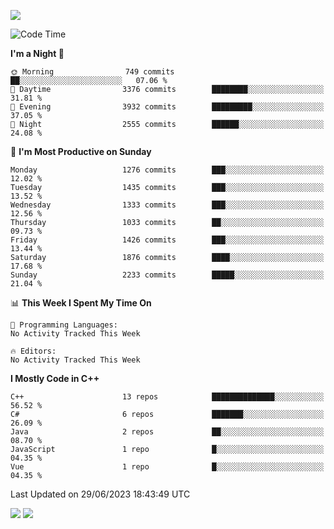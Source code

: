![](https://komarev.com/ghpvc/?username=lilpidgey&color=red)
<!--START_SECTION:waka-->
![Code Time](http://img.shields.io/badge/Code%20Time-1%2C491%20hrs%2018%20mins-blue)

**I'm a Night 🦉** 

```text
🌞 Morning                749 commits         ██░░░░░░░░░░░░░░░░░░░░░░░   07.06 % 
🌆 Daytime                3376 commits        ████████░░░░░░░░░░░░░░░░░   31.81 % 
🌃 Evening                3932 commits        █████████░░░░░░░░░░░░░░░░   37.05 % 
🌙 Night                  2555 commits        ██████░░░░░░░░░░░░░░░░░░░   24.08 % 
```
📅 **I'm Most Productive on Sunday** 

```text
Monday                   1276 commits        ███░░░░░░░░░░░░░░░░░░░░░░   12.02 % 
Tuesday                  1435 commits        ███░░░░░░░░░░░░░░░░░░░░░░   13.52 % 
Wednesday                1333 commits        ███░░░░░░░░░░░░░░░░░░░░░░   12.56 % 
Thursday                 1033 commits        ██░░░░░░░░░░░░░░░░░░░░░░░   09.73 % 
Friday                   1426 commits        ███░░░░░░░░░░░░░░░░░░░░░░   13.44 % 
Saturday                 1876 commits        ████░░░░░░░░░░░░░░░░░░░░░   17.68 % 
Sunday                   2233 commits        █████░░░░░░░░░░░░░░░░░░░░   21.04 % 
```


📊 **This Week I Spent My Time On** 

```text
💬 Programming Languages: 
No Activity Tracked This Week

🔥 Editors: 
No Activity Tracked This Week
```

**I Mostly Code in C++** 

```text
C++                      13 repos            ██████████████░░░░░░░░░░░   56.52 % 
C#                       6 repos             ███████░░░░░░░░░░░░░░░░░░   26.09 % 
Java                     2 repos             ██░░░░░░░░░░░░░░░░░░░░░░░   08.70 % 
JavaScript               1 repo              █░░░░░░░░░░░░░░░░░░░░░░░░   04.35 % 
Vue                      1 repo              █░░░░░░░░░░░░░░░░░░░░░░░░   04.35 % 
```




 Last Updated on 29/06/2023 18:43:49 UTC
<!--END_SECTION:waka-->
![](https://hit.yhype.me/github/profile?user_id=42968544)
![](https://komarev.com/ghpvc/?lilpidgey)
